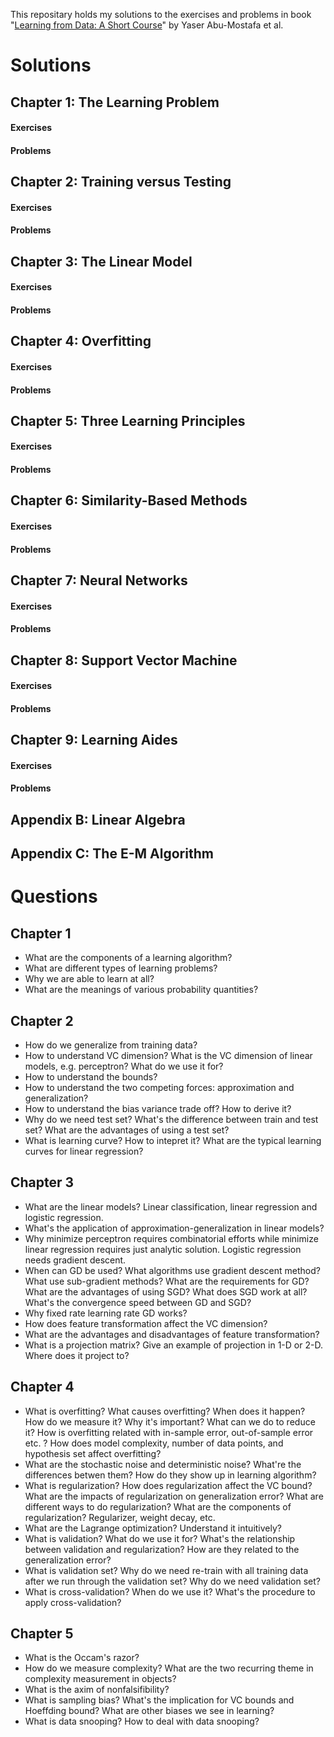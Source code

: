 This repositary holds my solutions to the exercises and problems in book "[Learning from Data: A Short Course](http://work.caltech.edu/telecourse.html)" by Yaser Abu-Mostafa et al.

# Solutions
## Chapter 1: The Learning Problem
#### Exercises
#### Problems

## Chapter 2: Training versus Testing
#### Exercises
#### Problems

## Chapter 3: The Linear Model
#### Exercises
#### Problems

## Chapter 4: Overfitting
#### Exercises
#### Problems

## Chapter 5: Three Learning Principles
#### Exercises
#### Problems

## Chapter 6: Similarity-Based Methods
#### Exercises
#### Problems

## Chapter 7: Neural Networks
#### Exercises
#### Problems

## Chapter 8:  Support Vector Machine
#### Exercises
#### Problems

## Chapter 9: Learning Aides
#### Exercises
#### Problems

## Appendix B: Linear Algebra

## Appendix C: The E-M Algorithm

# Questions
## Chapter 1
* What are the components of a learning algorithm? 
* What are different types of learning problems? 
* Why we are able to learn at all? 
* What are the meanings of various probability quantities? 

## Chapter 2
* How do we generalize from training data? 
* How to understand VC dimension? What is the VC dimension of linear models, e.g. perceptron? What do we use it for?
* How to understand the bounds? 
* How to understand the two competing forces: approximation and generalization?
* How to understand the bias variance trade off? How to derive it? 
* Why do we need test set? What's the difference between train and test set? What are the advantages of using a test set?
* What is learning curve? How to intepret it? What are the typical learning curves for linear regression? 

## Chapter 3
* What are the linear models? Linear classification, linear regression and logistic regression.
* What's the application of approximation-generalization in linear models? 
* Why minimize perceptron requires combinatorial efforts while minimize linear regression requires just analytic solution. Logistic regression needs gradient descent.
* When can GD be used? What algorithms use gradient descent method? What use sub-gradient methods? What are the requirements for GD? 
What are the advantages of using SGD? What does SGD work at all? What's the convergence speed between GD and SGD? 
* Why fixed rate learning rate GD works? 
* How does feature transformation affect the VC dimension? 
* What are the advantages and disadvantages of feature transformation? 
* What is a projection matrix? Give an example of projection in 1-D or 2-D. Where does it project to?


## Chapter 4
* What is overfitting? What causes overfitting? When does it happen? How do we measure it? Why it's important? What can we do to reduce it? How is overfitting related with in-sample error, out-of-sample error etc. ? How does model complexity, number of data points, and hypothesis set affect overfitting? 
* What are the stochastic noise and deterministic noise? What're the differences betwen them? How do they show up in learning algorithm? 
* What is regularization?  How does regularization affect the VC bound? What are the impacts of regularization on generalization error? What are different ways to do regularization? What are the components of regularization? Regularizer, weight decay, etc. 
* What are the Lagrange optimization? Understand it intuitively?
* What is validation? What do we use it for? What's the relationship between validation and regularization? How are they related to the generalization error?
* What is validation set? Why do we need re-train with all training data after we run through the validation set? Why do we need validation set? 
* What is cross-validation? When do we use it? What's the procedure to apply cross-validation?

## Chapter 5
* What is the Occam's razor? 
* How do we measure complexity? What are the two recurring theme in complexity measurement in objects? 
* What is the axim of nonfalsifibility? 
* What is sampling bias? What's the implication for VC bounds and Hoeffding bound? What are other biases we see in learning? 
* What is data snooping? How to deal with data snooping? 




  
